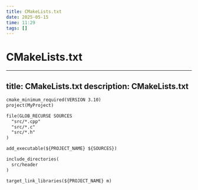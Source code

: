 ```yaml
---
title: CMakeLists.txt
date: 2025-05-15
time: 11:29
tags: []
---
```


# CMakeLists.txt

---
title: CMakeLists.txt
description: CMakeLists.txt
---

```CMakeLists.txt
cmake_minimum_required(VERSION 3.10)
project(MyProject)

file(GLOB_RECURSE SOURCES
  "src/*.cpp"
  "src/*.c"
  "src/*.h"
)

add_executable(${PROJECT_NAME} ${SOURCES})

include_directories(
  src/header
)

target_link_libraries(${PROJECT_NAME} m)
```

